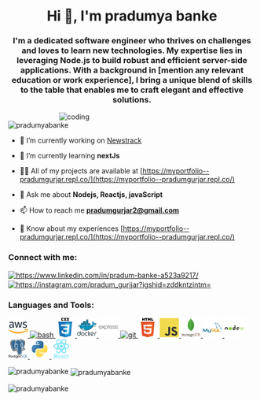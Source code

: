<h1 align="center">Hi 👋, I'm pradumya banke</h1>
<h3 align="center">I'm a dedicated software engineer who thrives on challenges and loves to learn new technologies. My expertise lies in leveraging Node.js to build robust and efficient server-side applications. With a background in [mention any relevant education or work experience], I bring a unique blend of skills to the table that enables me to craft elegant and effective solutions.</h3>

<img align="right" alt="coding" width="400" src="[https://www.google.com/url?sa=i&url=https%3A%2F%2Fgithub.com%2Frudrabarad%2FGifs&psig=AOvVaw0lAm7KdMJAQvvSynSW1gDF&ust=1695377573832000&source=images&cd=vfe&opi=89978449&ved=0CBAQjRxqFwoTCMCXo-K7u4EDFQAAAAAdAAAAABAE](https://camo.githubusercontent.com/cae12fddd9d6982901d82580bdf321d81fb299141098ca1c2d4891870827bf17/68747470733a2f2f6d69726f2e6d656469756d2e636f6d2f6d61782f313336302f302a37513379765349765f7430696f4a2d5a2e676966)">
<p align="left"> <img src="https://komarev.com/ghpvc/?username=pradumyabanke&label=Profile%20views&color=0e75b6&style=flat" alt="pradumyabanke" /> </p>

- 🔭 I’m currently working on [Newstrack](https://github.com/pradumyabanke/News_track.git)

- 🌱 I’m currently learning **nextJs**

- 👨‍💻 All of my projects are available at [https://myportfolio--pradumgurjar.repl.co/](https://myportfolio--pradumgurjar.repl.co/)

- 💬 Ask me about **Nodejs, Reactjs, javaScript**

- 📫 How to reach me **pradumgurjar2@gmail.com**

- 📄 Know about my experiences [https://myportfolio--pradumgurjar.repl.co/](https://myportfolio--pradumgurjar.repl.co/)

<h3 align="left">Connect with me:</h3>
<p align="left">
<a href="https://linkedin.com/in/https://www.linkedin.com/in/pradum-banke-a523a9217/" target="blank"><img align="center" src="https://raw.githubusercontent.com/rahuldkjain/github-profile-readme-generator/master/src/images/icons/Social/linked-in-alt.svg" alt="https://www.linkedin.com/in/pradum-banke-a523a9217/" height="30" width="40" /></a>
<a href="https://instagram.com/https://instagram.com/pradum_gurjjar?igshid=zddkntzintm=" target="blank"><img align="center" src="https://raw.githubusercontent.com/rahuldkjain/github-profile-readme-generator/master/src/images/icons/Social/instagram.svg" alt="https://instagram.com/pradum_gurjjar?igshid=zddkntzintm=" height="30" width="40" /></a>
</p>

<h3 align="left">Languages and Tools:</h3>
<p align="left"> <a href="https://aws.amazon.com" target="_blank" rel="noreferrer"> <img src="https://raw.githubusercontent.com/devicons/devicon/master/icons/amazonwebservices/amazonwebservices-original-wordmark.svg" alt="aws" width="40" height="40"/> </a> <a href="https://www.gnu.org/software/bash/" target="_blank" rel="noreferrer"> <img src="https://www.vectorlogo.zone/logos/gnu_bash/gnu_bash-icon.svg" alt="bash" width="40" height="40"/> </a> <a href="https://www.w3schools.com/css/" target="_blank" rel="noreferrer"> <img src="https://raw.githubusercontent.com/devicons/devicon/master/icons/css3/css3-original-wordmark.svg" alt="css3" width="40" height="40"/> </a> <a href="https://www.docker.com/" target="_blank" rel="noreferrer"> <img src="https://raw.githubusercontent.com/devicons/devicon/master/icons/docker/docker-original-wordmark.svg" alt="docker" width="40" height="40"/> </a> <a href="https://expressjs.com" target="_blank" rel="noreferrer"> <img src="https://raw.githubusercontent.com/devicons/devicon/master/icons/express/express-original-wordmark.svg" alt="express" width="40" height="40"/> </a> <a href="https://git-scm.com/" target="_blank" rel="noreferrer"> <img src="https://www.vectorlogo.zone/logos/git-scm/git-scm-icon.svg" alt="git" width="40" height="40"/> </a> <a href="https://www.w3.org/html/" target="_blank" rel="noreferrer"> <img src="https://raw.githubusercontent.com/devicons/devicon/master/icons/html5/html5-original-wordmark.svg" alt="html5" width="40" height="40"/> </a> <a href="https://developer.mozilla.org/en-US/docs/Web/JavaScript" target="_blank" rel="noreferrer"> <img src="https://raw.githubusercontent.com/devicons/devicon/master/icons/javascript/javascript-original.svg" alt="javascript" width="40" height="40"/> </a> <a href="https://www.mongodb.com/" target="_blank" rel="noreferrer"> <img src="https://raw.githubusercontent.com/devicons/devicon/master/icons/mongodb/mongodb-original-wordmark.svg" alt="mongodb" width="40" height="40"/> </a> <a href="https://www.mysql.com/" target="_blank" rel="noreferrer"> <img src="https://raw.githubusercontent.com/devicons/devicon/master/icons/mysql/mysql-original-wordmark.svg" alt="mysql" width="40" height="40"/> </a> <a href="https://nodejs.org" target="_blank" rel="noreferrer"> <img src="https://raw.githubusercontent.com/devicons/devicon/master/icons/nodejs/nodejs-original-wordmark.svg" alt="nodejs" width="40" height="40"/> </a> <a href="https://www.postgresql.org" target="_blank" rel="noreferrer"> <img src="https://raw.githubusercontent.com/devicons/devicon/master/icons/postgresql/postgresql-original-wordmark.svg" alt="postgresql" width="40" height="40"/> </a> <a href="https://www.python.org" target="_blank" rel="noreferrer"> <img src="https://raw.githubusercontent.com/devicons/devicon/master/icons/python/python-original.svg" alt="python" width="40" height="40"/> </a> <a href="https://reactjs.org/" target="_blank" rel="noreferrer"> <img src="https://raw.githubusercontent.com/devicons/devicon/master/icons/react/react-original-wordmark.svg" alt="react" width="40" height="40"/> </a> </p>

<p><img align="left" src="https://github-readme-stats.vercel.app/api/top-langs?username=pradumyabanke&show_icons=true&locale=en&layout=compact" alt="pradumyabanke" /></p>

<p>&nbsp;<img align="center" src="https://github-readme-stats.vercel.app/api?username=pradumyabanke&show_icons=true&locale=en" alt="pradumyabanke" /></p>

<p><img align="center" src="https://github-readme-streak-stats.herokuapp.com/?user=pradumyabanke&" alt="pradumyabanke" /></p>
